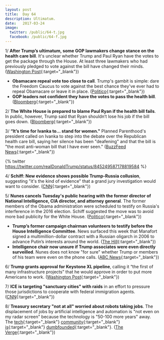 ```yaml
---
layout: post
title:  Day 64
description: Ultimatum.
date:   2017-03-24
image:
  twitter: /public/64-t.jpg
  facebook: /public/64-f.jpg
---
```


1/ **After Trump’s ultimatum, some GOP lawmakers change stance on the health care bill**. It's unclear whether Trump and Paul Ryan have the votes to get the package through the House. At least three lawmakers who had previously pledged to vote against the bill have changed their minds. ([Washington Post](https://www.washingtonpost.com/powerpost/house-leaders-prepare-to-vote-friday-on-health-care-reform/2017/03/24/736f1cd6-1081-11e7-9d5a-a83e627dc120_story.html){:target="_blank"})

* **Obamacare repeal vote too close to call**. Trump's gambit is simple: dare the Freedom Caucus to vote against the best chance they've ever had to repeal Obamacare or leave it in place. ([Politico](https://secure.politico.com/story/2017/03/obamacare-repeal-votes-congress-236459){:target="_blank"})
* **GOP leaders not confident they have the votes to pass the health bill**. ([Bloomberg](https://www.bloomberg.com/politics/politics/trackers/2017-03-24/gop-leaders-not-confident-they-have-votes-to-pass-health-bill){:target="_blank"})

2/ **The White House is prepared to blame Paul Ryan if the health bill fails**. In public, however, Trump said that Ryan shouldn’t lose his job if the bill goes down. ([Bloomberg](https://www.bloomberg.com/politics/articles/2017-03-24/white-house-said-to-prepare-to-blame-ryan-if-health-bill-fails){:target="_blank"})

3/ **“It’s time for Ivanka to... stand for women."** Planned Parenthood's president called on Ivanka to step into the debate over the Republican health care bill, saying her silence has been "deafening" and that the bill is "the most anti-woman bill that I have ever seen." ([BuzzFeed News](https://www.buzzfeed.com/emaoconnor/cecile-richards-interview-buzzfeed-news){:target="_blank"})

{% twitter https://twitter.com/realDonaldTrump/status/845249587178819584 %}

4/ **Schiff: New evidence shows possible Trump-Russia collusion**, suggesting "it's the kind of evidence" that a grand jury investigation would want to consider. ([CNN](http://edition.cnn.com/2017/03/23/politics/adam-schiff-trump-russia-grand-jury/){:target="_blank"})

5/ **Nunes cancels Tuesday's public hearing with the former director of National Intelligence, CIA director, and attorney general**. The former members of the Obama administration were scheduled to testify on Russia's interference in the 2016 election. Schiff suggested the move was to avoid more bad publicity for the White House. ([Politico](https://secure.politico.com/story/2017/03/nunes-manafort-has-agreed-to-testify-before-congress-236463){:target="_blank"})

* **Trump’s former campaign chairman volunteers to testify before the House Intelligence Committee**. News surfaced this week that Manafort signed a multimillion-dollar contract with a Russian oligarch in 2006 to advance Putin’s interests around the world. ([The Hill](http://thehill.com/policy/national-security/325610-nunes-manafort-volunteered-to-interview-with-intel-panel){:target="_blank"})
* **Intelligence chair now unsure if Trump associates were even directly surveilled**. Nunes does not know "for sure" whether Trump or members of his team were even on the phone calls. ([ABC News](http://abcnews.go.com/Politics/intel-chair-devin-nunes-unsure-trump-associates-directly/story?id=46325928){:target="_blank"})

6/ **Trump grants approval for Keystone XL pipeline**, calling it “the first of many infrastructure projects” that he would approve in order to put more Americans to work. ([Washington Post](https://www.washingtonpost.com/news/energy-environment/wp/2017/03/24/trump-administration-grants-approval-for-keystone-xl-pipeline/){:target="_blank"})

7/ **ICE is targeting "sanctuary cities" with raids** in an effort to pressure those jurisdictions to cooperate with federal immigration agents. ([CNN](http://www.cnn.com/2017/03/23/politics/sanctuary-city-ice-raids/){:target="_blank"})

8/ **Treasury secretary "not at all" worried about robots taking jobs**. The displacement of jobs by artificial intelligence and automation is "not even on my radar screen" because the technology is "50-100 more years" away. The [tech](https://twitter.com/dpatil/status/845264318715248640){:target="_blank"} [community](https://twitter.com/larry_irving/status/845278555437219840){:target="_blank"} [is](https://twitter.com/scottsantens/status/845298672065765377){:target="_blank"} [dumbfounded](https://twitter.com/amywebb/status/845287184160735232){:target="_blank"}. ([The Verge](http://www.theverge.com/2017/3/24/15049290/treasury-secretary-steven-mnuchin-ai-robot-jobs-star-wars){:target="_blank"})
